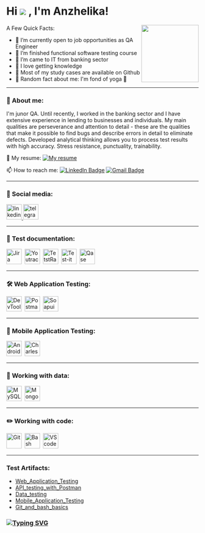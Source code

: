  # Hi <img src="http://liubavyshka.my1.ru/_ph/80/2/374813566.gif?1693241766"> , I'm Anzhelika!
  
<img align="right" src="https://i.gifer.com/Gjnl.gif" height="150">
A Few Quick Facts:

- 🔭 I’m currently open to job opportunities as QA Engineer
- 📃  I’m finished functional software testing course
- 💼 I’m сame to IT from banking sector
- 🧠 I love getting knowledge
- 📝 Most of my study cases are available on Github
- 🧘 Random fact about me: I'm fond of yoga 🧘

---

### 👩 About me:

I'm junor QA. 
Until recently, I worked in the banking sector and I have extensive experience in lending to businesses and individuals.
My main qualities are perseverance and attention to detail - these are the qualities that make it possible to find bugs and describe errors in detail to eliminate defects. Developed analytical thinking allows you to process test results with high accuracy. Stress resistance, punctuality, trainability.

📄 My resume: [![My resume](https://img.shields.io/badge/CV-blue?style=flat&logo=CV&logoColor=white&labelColor=white&color=white&link=%40https%3A%2F%2Fdrive.google.com%2Ffile%2Fd%2F1M7NBOE0HIdKiDDf32Kj_Cs4N9NN3YE9o%2Fview%3Fusp%3Dsharing-blue)](https://drive.google.com/file/d/1M7NBOE0HIdKiDDf32Kj_Cs4N9NN3YE9o/view?usp=sharing)

📫 How to reach me: [![LinkedIn Badge](https://img.shields.io/badge/%40anzhelika-akmatova-blue?style=flat&logo=LinkedIn&logoColor=white&labelColor=blue&color=blue)](https://www.linkedin.com/in/anzhelika-akmatova/) [![Gmail Badge](https://img.shields.io/badge/-Gmail-red?style=flat&logo=Gmail&logoColor=white)](mailto:anzhelika.akmatova@gmail.com)

---

### 🤝 Social media:

  <div id="badges">
    <a href="https://www.linkedin.com/in/anzhelika-akmatova/" target="_blank">
      <img src="https://cdn-icons-png.flaticon.com/512/2504/2504799.png" width="40" height="40" alt="linkedin" />
    </a>
    <a href="https://t.me/a_akmatova" target="_blank">
      <img src="https://cdn-icons-png.flaticon.com/512/2111/2111646.png" width="40" height="40" alt="telegram" />
    </a>
  </div>

---

### 📁 Test documentation:

<div>
  <img src="https://cdn.jsdelivr.net/gh/devicons/devicon/icons/jira/jira-original.svg" title="Jira" alt="Jira" width="40" height="40"/>&nbsp
  <img src="https://upload.wikimedia.org/wikipedia/commons/thumb/8/8d/YouTrack_Icon.svg/1024px-YouTrack_Icon.svg.png?20200803082248" title="Youtrack" alt="Youtrack" width="40" height="40"/>&nbsp
  <img src="https://codahosted.io/packs/21236/unversioned/assets/LOGO/ba1091c59bab89cd2fd0f289622731fe16113d7b00905abe64759c313a4b73b76c1b0426076ed76cb74752234c734131df46992d5b8b48fc13e264240e4f7119f736cfeb64df36ded54b5cbf6198b9cadedf18dd0cac5c7dbcd16e6336c29363cd1292ba" title="TestRail" alt="TetstRail" width="40" height="40"/>&nbsp
  <img src="https://docs.testit.software/images/testit_logo_icon.png" title="Test-it" alt="Test-it" width="40" height="40"/>&nbsp
  <img src="https://luna1.co/eb0187.png" title="Qase" alt="Qase" width="40" height="40"/>&nbsp
</div>

---

### 🛠 Web Application Testing:

<div>
  <img src="https://d33wubrfki0l68.cloudfront.net/38b5c953a4667366685d55db55d057c86db1fc54/a0fdc/static/acae6b24d940347661ca901ea07f47c1/chrome-dev-logo-icon.png" title="DevTools" alt="DevTools" width="40" height="40"/>&nbsp
  <img src="https://img.uxwing.com/wp-content/themes/uxwing/download/brands-social-media/postman-icon.svg" title="Postman" alt="Postman" width="40" height="40"/>&nbsp
  <img src="https://static0.smartbear.co/smartbearbrand/media/images/home/soapui-icon.svg" title="Soapui" alt="Soapui" width="40" height="40"/>&nbsp
</div>

---

### 📱 Mobile Application Testing:

<div>
  <img src="https://cdn.jsdelivr.net/gh/devicons/devicon/icons/androidstudio/androidstudio-original.svg" title="Android-studio" alt="Android-studio" width="40" height="40"/>&nbsp
  <img src="https://cdn.icon-icons.com/icons2/3053/PNG/512/charles_proxy_macos_bigsur_icon_190302.png" title="Charles-proxy" alt="Charles-proxy" width="40" height="40"/>&nbsp
</div>

---

### 💾 Working with data:

<div>
  <img src="https://cdn.jsdelivr.net/gh/devicons/devicon/icons/mysql/mysql-original.svg" title="MySQL" alt="MySQL" width="40" height="40"/>&nbsp
  <img src="https://cdn.jsdelivr.net/gh/devicons/devicon/icons/mongodb/mongodb-original.svg" title="MongoDB" alt="MongoDB" width="40" height="40"/>&nbsp
</div>

---

### ✏️ Working with code:

<div>
  <img src="https://cdn.jsdelivr.net/gh/devicons/devicon/icons/git/git-original.svg" title="Git" alt="Git" width="40" height="40"/>&nbsp
  <img src="https://upload.wikimedia.org/wikipedia/commons/thumb/4/4b/Bash_Logo_Colored.svg/1024px-Bash_Logo_Colored.svg.png?20180723054350" title="Bash" alt="Bash" width="40" height="40"/>&nbsp
  <img src="https://cdn.jsdelivr.net/gh/devicons/devicon/icons/vscode/vscode-original.svg" title="VScode" alt="VScode" width="40" height="40"/>&nbsp
</div>

---
### Test Artifacts:
<p> 
 <ul>
<li>  <a href="https://git@github.com:Anzhelika-Akmatova/Web_Application_Testing.git"> Web_Application_Testing </a>  </li>
<li>  <a href="https://git@github.com:Anzhelika-Akmatova/API_testing_with_Postman.git"> API_testing_with_Postman </a>   </li>
<li> <a href="https://git@github.com:Anzhelika-Akmatova/Data_testing.git"> Data_testing </a>   </li>
<li>  <a href="https://git@github.com:Anzhelika-Akmatova/Mobile_Application_Testing.git"> Mobile_Application_Testing </a>   </li>
<li> <a href="https://git@github.com:Anzhelika-Akmatova/Git_and_bash_basics.git"> Git_and_bash_basics </a>  </li>

</ul>
</p>

### [![Typing SVG](https://readme-typing-svg.herokuapp.com?pause=500&color=000000&width=435&lines=Made+with+love+%F0%9F%92%95)](https://git.io/typing-svg)


<!-- ### 💻 Пройденные курсы:
| Курсы                                                           | Дата              |
| ----------------------------------------------------------------| :---------------: |
| netology.ru/Старт в программировании                            | 02/2022 - 03/2022 |
--- -->

<!-- ![Visitor Badge](https://visitor-badge.laobi.icu/badge?page_id=testrusau) -->

